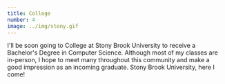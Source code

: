 ```yaml
---
title: College
number: 4
image: ../img/stony.gif
---
```

I'll be soon going to College at Stony Brook University to receive a Bachelor's Degree in Computer Science. Although most of my classes are in-person, I hope to meet many throughout this community and make a good impression as an incoming graduate. Stony Brook University, here I come!
